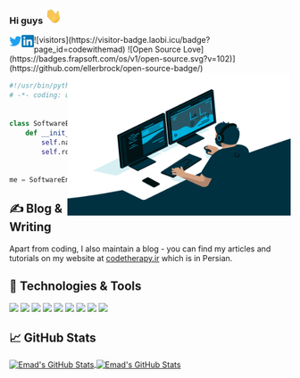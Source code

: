 ### Hi guys <img src="https://raw.githubusercontent.com/CodeWithEmad/codewithemad/main/wave.gif" width="30px">

<a href="https://twitter.com/codewithemad">
  <img align="left" alt="Emad Rad | Twitter" width="22px" src="https://raw.githubusercontent.com/CodeWithEmad/codewithemad/032cf3ef9c33e0d994784de307aea9b5f07d07d7/twitter.svg" />
</a>
<a href="https://www.linkedin.com/in/emadehsanrad/">
  <img align="left" alt="Emad's Linkedin" width="22px" src="https://raw.githubusercontent.com/CodeWithEmad/codewithemad/032cf3ef9c33e0d994784de307aea9b5f07d07d7/linkedin.svg" />
</a>
![visitors](https://visitor-badge.laobi.icu/badge?page_id=codewithemad)
![Open Source Love](https://badges.frapsoft.com/os/v1/open-source.svg?v=102)](https://github.com/ellerbrock/open-source-badge/)


<img align="right" alt="GIF" src="https://github.com/CodeWithEmad/CodeWithEmad/blob/master/code.gif?raw=true" width="400" height="256" />

```python
#!/usr/bin/python
# -*- coding: utf-8 -*-


class SoftwareEngineer:
    def __init__(self):
        self.name = "Emad Rad"
        self.role = "Software Engineer"


me = SoftwareEngineer()
```


## &#x270d; Blog & Writing
Apart from coding, I also maintain a blog - you can find my articles and tutorials on my website at [codetherapy.ir](https://codetherapy.ir/) which is in Persian.


## 🔧 Technologies & Tools

![](https://img.shields.io/badge/OS-Linux-informational?style=flat&logo=linux&logoColor=white&color=6aa6f8)
![](https://img.shields.io/badge/Editor-VS_Code-informational?style=flat&logo=visual-studio-code&logoColor=white&color=6aa6f8)
![](https://img.shields.io/badge/Code-Python-informational?style=flat&logo=python&logoColor=white&color=6aa6f8)
![](https://img.shields.io/badge/Code-JavaScript-informational?style=flat&logo=javascript&logoColor=white&color=6aa6f8)
![](https://img.shields.io/badge/Code-React-informational?style=flat&logo=react&logoColor=white&color=6aa6f8)
![](https://img.shields.io/badge/Shell-Bash-informational?style=flat&logo=gnu-bash&logoColor=white&color=6aa6f8)
![](https://img.shields.io/badge/Tools-PostgreSQL-informational?style=flat&logo=postgresql&logoColor=white&color=6aa6f8)
![](https://img.shields.io/badge/Tools-Docker-informational?style=flat&logo=docker&logoColor=white&color=6aa6f8)
![](https://img.shields.io/badge/Tools-Kubernetes-informational?style=flat&logo=kubernetes&logoColor=white&color=6aa6f8)


## &#x1f4c8; GitHub Stats

<a href="https://github.com/CodeWithEmad/CodeWithEmad">
  <img align="center" src="https://github-readme-stats.vercel.app/api/top-langs/?username=codewithemad&hide=c%2B%2B,c,matlab,assembly&title_color=6aa6f8&text_color=8a919a&icon_color=6aa6f8&bg_color=22272e" alt="Emad's GitHub Stats" />
</a>

<a href="https://github.com/CodeWithEmad/CodeWithEmad">
  <img align="center" src="https://github-readme-stats.vercel.app/api?username=codewithemad&show_icons=true&line_height=27&count_private=true&title_color=6aa6f8&text_color=8a919a&icon_color=6aa6f8&bg_color=22272e" alt="Emad's GitHub Stats" />
</a>
